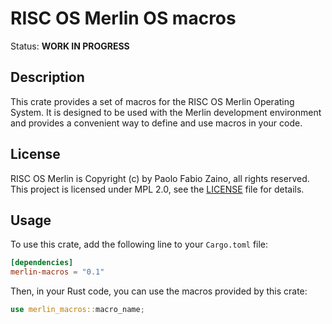 # RISC OS Merlin OS macros

Status: **WORK IN PROGRESS**

## Description

This crate provides a set of macros for the RISC OS Merlin Operating System. It is designed to be used with the Merlin development environment and provides a convenient way to define and use macros in your code.

## License

RISC OS Merlin is Copyright (c) by Paolo Fabio Zaino, all rights reserved.
This project is licensed under MPL 2.0, see the [LICENSE](LICENSE) file for details.

## Usage

To use this crate, add the following line to your `Cargo.toml` file:

```toml
[dependencies]
merlin-macros = "0.1"
```

Then, in your Rust code, you can use the macros provided by this crate:

```rust
use merlin_macros::macro_name;
```

